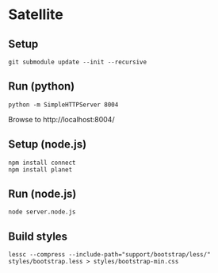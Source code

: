 Satellite
=========

Setup
-----

	git submodule update --init --recursive


Run (python)
------------

	python -m SimpleHTTPServer 8004

Browse to http://localhost:8004/


Setup (node.js)
---------------

	npm install connect
	npm install planet


Run (node.js)
-------------

	node server.node.js


Build styles
------------

	lessc --compress --include-path="support/bootstrap/less/" styles/bootstrap.less > styles/bootstrap-min.css
